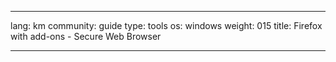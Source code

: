 

---

lang: km
community: guide
type: tools
os: windows
weight: 015
title: Firefox with add-ons - Secure Web Browser

---

<stub>

